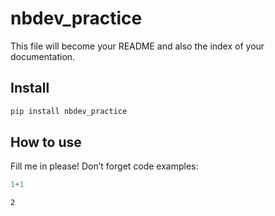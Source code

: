 # nbdev_practice


<!-- WARNING: THIS FILE WAS AUTOGENERATED! DO NOT EDIT! -->

This file will become your README and also the index of your
documentation.

## Install

``` sh
pip install nbdev_practice
```

## How to use

Fill me in please! Don’t forget code examples:

``` python
1+1
```

    2
